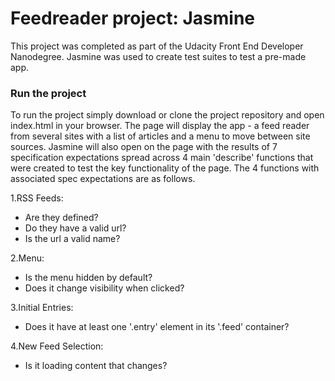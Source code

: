 # Feedreader project: Jasmine

This project was completed as part of the Udacity Front End Developer Nanodegree.  Jasmine was used to create test suites to test a pre-made app. 

### Run the project
 
To run the project simply download or clone the project repository and open index.html in your browser.  The page will display the app - a feed reader from several sites with a list of articles and a menu to move between site sources.  Jasmine will also open on the page with the results of 7 specification expectations spread across 4 main 'describe' functions that were created to test the key functionality of the page.  The 4 functions with associated spec expectations are as follows.

1.RSS Feeds: 
* Are they defined?       
* Do they have a valid url?
* Is the url a valid name?

2.Menu: 
* Is the menu hidden by default?
* Does it change visibility when clicked?

3.Initial Entries:
* Does it have at least one '.entry' element in its '.feed' container?

4.New Feed Selection: 
* Is it loading content that changes?

